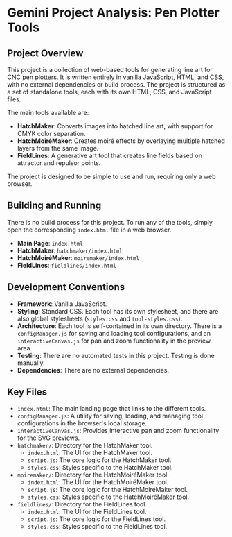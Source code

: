 # Gemini Project Analysis: Pen Plotter Tools

## Project Overview

This project is a collection of web-based tools for generating line art for CNC pen plotters. It is written entirely in vanilla JavaScript, HTML, and CSS, with no external dependencies or build process. The project is structured as a set of standalone tools, each with its own HTML, CSS, and JavaScript files.

The main tools available are:

*   **HatchMaker**: Converts images into hatched line art, with support for CMYK color separation.
*   **HatchMoiréMaker**: Creates moiré effects by overlaying multiple hatched layers from the same image.
*   **FieldLines**: A generative art tool that creates line fields based on attractor and repulsor points.

The project is designed to be simple to use and run, requiring only a web browser.

## Building and Running

There is no build process for this project. To run any of the tools, simply open the corresponding `index.html` file in a web browser.

*   **Main Page**: `index.html`
*   **HatchMaker**: `hatchmaker/index.html`
*   **HatchMoiréMaker**: `moiremaker/index.html`
*   **FieldLines**: `fieldlines/index.html`

## Development Conventions

*   **Framework**: Vanilla JavaScript.
*   **Styling**: Standard CSS. Each tool has its own stylesheet, and there are also global stylesheets (`styles.css` and `tool-styles.css`).
*   **Architecture**: Each tool is self-contained in its own directory. There is a `configManager.js` for saving and loading tool configurations, and an `interactiveCanvas.js` for pan and zoom functionality in the preview area.
*   **Testing**: There are no automated tests in this project. Testing is done manually.
*   **Dependencies**: There are no external dependencies.

## Key Files

*   `index.html`: The main landing page that links to the different tools.
*   `configManager.js`: A utility for saving, loading, and managing tool configurations in the browser's local storage.
*   `interactiveCanvas.js`: Provides interactive pan and zoom functionality for the SVG previews.
*   `hatchmaker/`: Directory for the HatchMaker tool.
    *   `index.html`: The UI for the HatchMaker tool.
    *   `script.js`: The core logic for the HatchMaker tool.
    *   `styles.css`: Styles specific to the HatchMaker tool.
*   `moiremaker/`: Directory for the HatchMoiréMaker tool.
    *   `index.html`: The UI for the HatchMoiréMaker tool.
    *   `script.js`: The core logic for the HatchMoiréMaker tool.
    *   `styles.css`: Styles specific to the HatchMoiréMaker tool.
*   `fieldlines/`: Directory for the FieldLines tool.
    *   `index.html`: The UI for the FieldLines tool.
    *   `script.js`: The core logic for the FieldLines tool.
    *   `styles.css`: Styles specific to the FieldLines tool.
